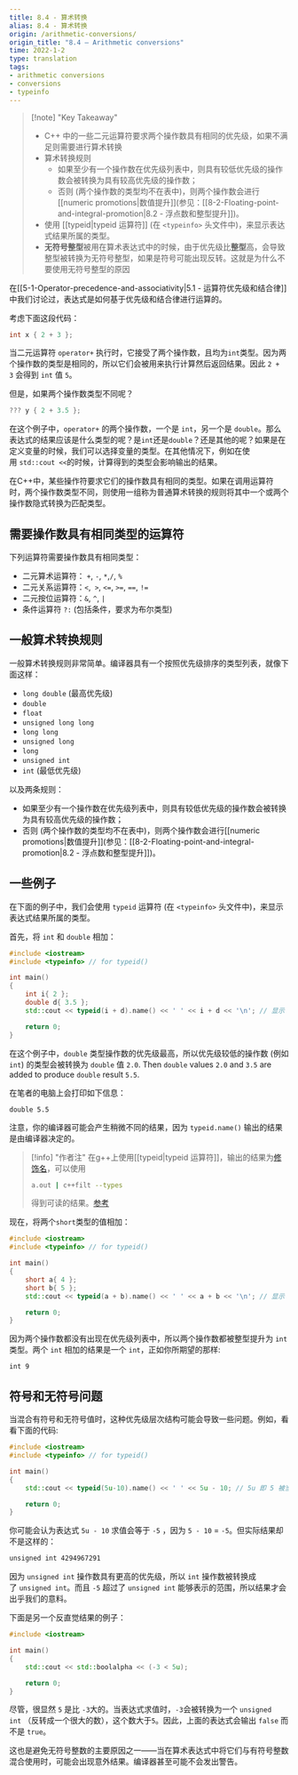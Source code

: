 ```yaml
---
title: 8.4 - 算术转换
alias: 8.4 - 算术转换
origin: /arithmetic-conversions/
origin_title: "8.4 — Arithmetic conversions"
time: 2022-1-2
type: translation
tags:
- arithmetic conversions
- conversions
- typeinfo
---
```


> [!note] "Key Takeaway"
> - C++ 中的一些二元运算符要求两个操作数具有相同的优先级，如果不满足则需要进行算术转换
> - 算术转换规则
>   - 如果至少有一个操作数在优先级列表中，则具有较低优先级的操作数会被转换为具有较高优先级的操作数；
>   - 否则 (两个操作数的类型均不在表中)，则两个操作数会进行[[numeric promotions|数值提升]](参见：[[8-2-Floating-point-and-integral-promotion|8.2 - 浮点数和整型提升]])。
> - 使用 [[typeid|typeid 运算符]] (在 `<typeinfo>` 头文件中)，来显示表达式结果所属的类型。
> - **无符号整型**被用在算术表达式中的时候，由于优先级比**整型**高，会导致整型被转换为无符号整型，如果是符号可能出现反转。这就是为什么不要使用无符号整型的原因

在[[5-1-Operator-precedence-and-associativity|5.1 - 运算符优先级和结合律]]中我们讨论过，表达式是如何基于优先级和结合律进行运算的。


考虑下面这段代码：

```cpp
int x { 2 + 3 };
```


当二元运算符 `operator+` 执行时，它接受了两个操作数，且均为`int`类型。因为两个操作数的类型是相同的，所以它们会被用来执行计算然后返回结果。因此 `2 + 3` 会得到 `int` 值 `5`。

但是，如果两个操作数类型不同呢？

```cpp
??? y { 2 + 3.5 };
```


在这个例子中，`operator+` 的两个操作数，一个是 `int`，另一个是 `double`。那么表达式的结果应该是什么类型的呢？是`int`还是`double`？还是其他的呢？如果是在定义变量的时候，我们可以选择变量的类型。在其他情况下，例如在使用 `std::cout <<`的时候，计算得到的类型会影响输出的结果。

在C++中，某些操作符要求它们的操作数具有相同的类型。如果在调用运算符时，两个操作数类型不同，则使用一组称为普通算术转换的规则将其中一个或两个操作数隐式转换为匹配类型。

## 需要操作数具有相同类型的运算符

下列运算符需要操作数具有相同类型：

-   二元算术运算符： `+`, `-`, `*`,`/`, `%`
-   二元关系运算符：`<`,` >`, `<=`, `>=`, `==`, `!=`
-   二元按位运算符：`&`, `^`, `|`
-   条件运算符 `?:` (包括条件，要求为布尔类型)

## 一般算术转换规则

一般算术转换规则非常简单。编译器具有一个按照优先级排序的类型列表，就像下面这样：

-   `long double` (最高优先级)
-   `double`
-   `float`
-   `unsigned long long`
-   `long long`
-   `unsigned long`
-   `long`
-   `unsigned int`
-   `int` (最低优先级)

以及两条规则：

-   如果至少有一个操作数在优先级列表中，则具有较低优先级的操作数会被转换为具有较高优先级的操作数；
-   否则 (两个操作数的类型均不在表中)，则两个操作数会进行[[numeric promotions|数值提升]](参见：[[8-2-Floating-point-and-integral-promotion|8.2 - 浮点数和整型提升]])。

## 一些例子

在下面的例子中，我们会使用 `typeid` 运算符 (在 `<typeinfo>` 头文件中)，来显示表达式结果所属的类型。

首先，将 `int` 和 `double` 相加：

```cpp
#include <iostream>
#include <typeinfo> // for typeid()

int main()
{
    int i{ 2 };
    double d{ 3.5 };
    std::cout << typeid(i + d).name() << ' ' << i + d << '\n'; // 显示 i + d 的类型

    return 0;
}
```


在这个例子中，`double` 类型操作数的优先级最高，所以优先级较低的操作数 (例如`int`) 的类型会被转换为 `double` 值 `2.0`. Then `double` values `2.0` and `3.5` are added to produce `double` result `5.5`.

在笔者的电脑上会打印如下信息：

```
double 5.5
```

注意，你的编译器可能会产生稍微不同的结果，因为 `typeid.name()` 输出的结果是由编译器决定的。

> [!info] "作者注"
> 在g++上使用[[typeid|typeid 运算符]]，输出的结果为[修饰名](https://en.wikipedia.org/wiki/Name_mangling)，可以使用
> ```bash
> a.out | c++filt --types
> ```
> 得到可读的结果。[参考](https://stackoverflow.com/questions/4465872/why-does-typeid-name-return-weird-characters-using-gcc-and-how-to-make-it-prin)

现在，将两个`short`类型的值相加：

```cpp
#include <iostream>
#include <typeinfo> // for typeid()

int main()
{
    short a{ 4 };
    short b{ 5 };
    std::cout << typeid(a + b).name() << ' ' << a + b << '\n'; // 显示 a + b 的类型

    return 0;
}
```

因为两个操作数都没有出现在优先级列表中，所以两个操作数都被整型提升为 `int` 类型。两个 `int` 相加的结果是一个 `int`，正如你所期望的那样:

```
int 9
```

## 符号和无符号问题

当混合有符号和无符号值时，这种优先级层次结构可能会导致一些问题。例如，看看下面的代码:

```cpp
#include <iostream>
#include <typeinfo> // for typeid()

int main()
{
    std::cout << typeid(5u-10).name() << ' ' << 5u - 10; // 5u 即 5 被当做无符号整型处理

    return 0;
}
```


你可能会认为表达式 `5u - 10` 求值会等于 `-5` ，因为 `5 - 10` = `-5`。但实际结果却不是这样的：

```bash
unsigned int 4294967291
```

因为 `unsigned int` 操作数具有更高的优先级，所以 `int` 操作数被转换成了 `unsigned int`。而且 `-5` 超过了 `unsigned int` 能够表示的范围，所以结果才会出乎我们的意料。


下面是另一个反直觉结果的例子：

```cpp
#include <iostream>

int main()
{
    std::cout << std::boolalpha << (-3 < 5u);

    return 0;
}
```


尽管，很显然 `5` 是比 `-3`大的。当表达式求值时，`-3`会被转换为一个 `unsigned int` （反转成一个很大的数），这个数大于`5`。因此，上面的表达式会输出 `false` 而不是 `true`。

这也是避免无符号整数的主要原因之一——当在算术表达式中将它们与有符号整数混合使用时，可能会出现意外结果。编译器甚至可能不会发出警告。
